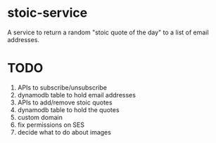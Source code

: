 # stoic-service

A service to return a random "stoic quote of the day" to a list of email addresses.

# TODO
1. APIs to subscribe/unsubscribe
2. dynamodb table to hold email addresses
3. APIs to add/remove stoic quotes
4. dynamodb table to hold the quotes
5. custom domain
6. fix permissions on SES
7. decide what to do about images
